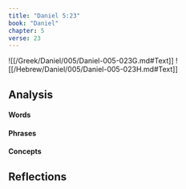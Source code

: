 ```yaml
---
title: "Daniel 5:23"
book: "Daniel"
chapter: 5
verse: 23
---
```

![[/Greek/Daniel/005/Daniel-005-023G.md#Text]]
![[/Hebrew/Daniel/005/Daniel-005-023H.md#Text]]

## Analysis

#### Words

#### Phrases

#### Concepts

## Reflections
